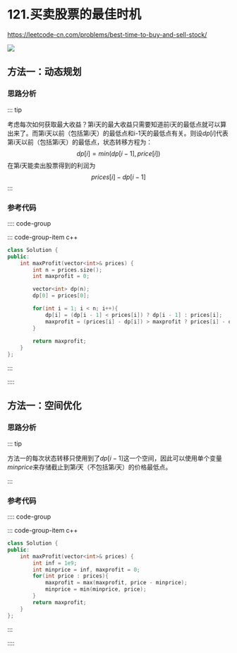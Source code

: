 #  121.买卖股票的最佳时机

https://leetcode-cn.com/problems/best-time-to-buy-and-sell-stock/

![](https://cdn.jsdelivr.net/gh/River-Cold/pictureBed/vuepress-blog/solution/leetcode/LeetCode-hot-topic-HOT-100/121.png)

## 方法一：动态规划

### 思路分析

::: tip

考虑每次如何获取最大收益？第i天的最大收益只需要知道前i天的最低点就可以算出来了。而第i天以前（包括第i天）的最低点和i-1天的最低点有关。则设$dp[i]$代表第i天以前（包括第i天）的最低点，状态转移方程为：
$$
dp[i]=min(dp[i-1],price[i])
$$
在第$i$天能卖出股票得到的利润为
$$
prices[i]-dp[i-1]
$$
:::

### 参考代码

:::: code-group

::: code-group-item c++

```cpp
class Solution {
public:
    int maxProfit(vector<int>& prices) {
        int n = prices.size();
        int maxprofit = 0;

        vector<int> dp(n);
        dp[0] = prices[0];

        for(int i = 1; i < n; i++){
            dp[i] = (dp[i - 1] < prices[i]) ? dp[i - 1] : prices[i];
            maxprofit = (prices[i] - dp[i]) > maxprofit ? prices[i] - dp[i] : maxprofit;
        }
        
        return maxprofit;
    }
};
```

:::

::::

## 方法一：空间优化

### 思路分析

::: tip

方法一的每次状态转移只使用到了$dp[i-1]$这一个空间，因此可以使用单个变量$minprice$来存储截止到第$i$天（不包括第$i$天）的价格最低点。

:::

### 参考代码

:::: code-group

::: code-group-item c++

```cpp
class Solution {
public:
    int maxProfit(vector<int>& prices) {
        int inf = 1e9;
        int minprice = inf, maxprofit = 0;
        for(int price : prices){
            maxprofit = max(maxprofit, price - minprice);
            minprice = min(minprice, price);
        }
        return maxprofit;
    }
};
```

:::

::::
